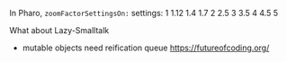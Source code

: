 In Pharo, `zoomFactorSettingsOn:` settings: 1 1.12 1.4 1.7 2 2.5 3 3.5 4 4.5 5 

What about Lazy-Smalltalk
- mutable objects need reification queue
https://futureofcoding.org/